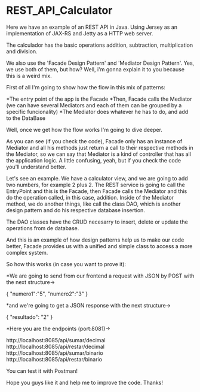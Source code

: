 # REST_API_Calculator
Here we have an example of an REST API in Java.  Using Jersey as an implementation of JAX-RS and Jetty as a HTTP web server.

The calculador has the basic operations addition, subtraction, multiplication and division.

We also use the 'Facade Design Pattern' and 'Mediator Design Pattern'.  Yes, we use both of them, but how? Well, i'm gonna explain it to you because this is a weird mix.

First of all I'm going to show how the flow in this mix of patterns:

*The entry point of the app is the Facade
*Then, Facade calls the Mediator (we can have several Mediators and each of them can be grouped by a specific funcionality)
*The Mediator does whatever he has to do, and add to the DataBase

Well, once we get how the flow works I'm going to dive deeper.

As you can see (if you check the code), Facade only has an instance of Mediator and all his methods just return a call to their respective methods in the Mediator, so we can say that Mediator is a kind of controller that has all the application logic.  A little confusing, yeah, but if you check the code you'll understand better.

Let's see an example.  We have a calculator view, and we are going to add two numbers, for example 2 plus 2.  The REST service is going to call the EntryPoint and this is the Facade, then Facade calls the Mediator and this do the operation called, in this case, addition.  Inside of the Mediator method, we do another things, like call the class DAO, which is another design pattern and do his respective database insertion.

The DAO classes have the CRUD necesarry to insert, delete or update the operations from de database.

And this is an example of how design patterns help us to make our code better, Facade provides us with a unified and simple class to access a more complex system.

So how this works (in case you want to prove it):

*We are going to send from our frontend a request with JSON by POST with the next structure->

{
"numero1":"5",
"numero2":"3"
}

*and we're going to get a JSON response with the next structure->

{
"resultado": "2"
}

*Here you are the endpoints (port:8081)->

http://localhost:8085/api/sumar/decimal
http://localhost:8085/api/restar/decimal
http://localhost:8085/api/sumar/binario
http://localhost:8085/api/restar/binario

You can test it with Postman!

Hope you guys like it and help me to improve the code.  Thanks!
